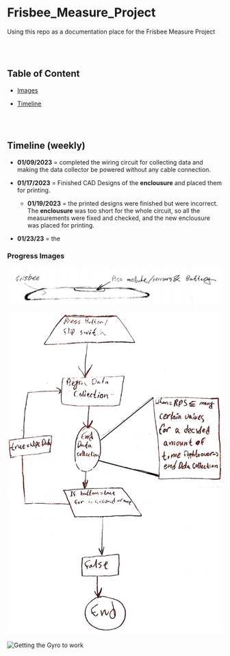 # Frisbee_Measure_Project
Using this repo as a documentation place for the Frisbee Measure Project

 <br>
 <br>
 
 ## Table of Content
 
 * [Images](#progress-images)
 
 * [Timeline](#timeline-weekly)



<br>
<br>


## Timeline (weekly)

* **01/09/2023** =  completed the wiring circuit for collecting data and making the data collector be powered without any cable connection.

* **01/17/2023** =  Finished CAD Designs of the **enclousure** and placed them for printing.

   * **01/19/2023** = the printed designs were finished but were incorrect. The **enclousure** was too short for the whole circuit, so all the measurements were fixed and checked, and the new enclousure was placed for printing.

* **01/23/23** = the 
















### Progress Images

![iteration #1](Images/Frisbee%20Iteration%20v.1.JPG)

<img src="Images/SampleCode.jpg" alt="Sample code of how the project will work" width="750" height="750">

![Getting the Gyro to work](Images/Working%20Gyro(v.1).gif)

<br>
<br>



